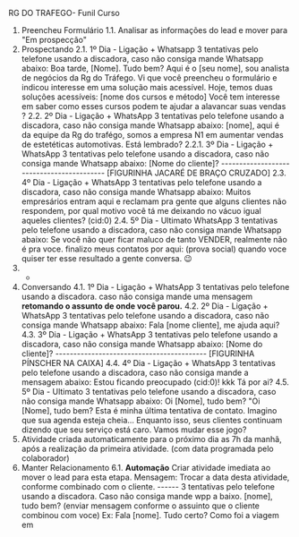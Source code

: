RG DO TRAFEGO- Funil Curso
1. Preencheu Formulário
1.1. Analisar as informações do lead e mover para "Em prospecção"
2. Prospectando
2.1. 1º Dia - Ligação + Whatsapp 3 tentativas pelo telefone usando a discadora, caso não consiga
mande Whatsapp abaixo: Boa tarde, [Nome]. Tudo bem? Aqui é o [seu nome], sou analista de
negócios da Rg do Tráfego. Vi que você preencheu o formulário e indicou interesse em uma solução
mais acessível. Hoje, temos duas soluções acessíveis: [nome dos cursos e método] Você tem
interesse em saber como esses cursos podem te ajudar a alavancar suas vendas ?
2.2. 2º Dia - Ligação + WhatsApp 3 tentativas pelo telefone usando a discadora, caso não consiga
mande Whatsapp abaixo: [nome], aqui é da equipe da Rg do trafégo, somos a empresa N1 em
aumentar vendas de estetéticas automotivas. Está lembrado?
2.2.1. 3º Dia - Ligação + WhatsApp 3 tentativas pelo telefone usando a discadora, caso não
consiga mande Whatsapp abaixo: [Nome do cliente]? ------------------------------------------ [FIGURINHA
JACARÉ DE BRAÇO CRUZADO]
2.3. 4º Dia - Ligação + WhatsApp 3 tentativas pelo telefone usando a discadora, caso não consiga
mande Whatsapp abaixo: Muitos empresários entram aqui e reclamam pra gente que alguns clientes
não respondem, por qual motivo você tá me deixando no vácuo igual aqueles clientes? (cid:0)
2.4. 5º Dia - Ultimato WhatsApp 3 tentativas pelo telefone usando a discadora, caso não consiga
mande Whatsapp abaixo: Se você não quer ficar maluco de tanto VENDER, realmente não é pra
voce. finalizo meus contatos por aqui: (prova social) quando voce quiser ter esse resultado a gente
conversa. 😉
3. -
4. Conversando
4.1. 1º Dia - Ligação + WhatsApp 3 tentativas pelo telefone usando a discadora. caso não consiga
mande uma mensagem **retomando o assunto de onde você parou.**
4.2. 2º Dia - Ligação + WhatsApp 3 tentativas pelo telefone usando a discadora, caso não consiga
mande Whatsapp abaixo: Fala [nome cliente], me ajuda aqui?
4.3. 3º Dia - Ligação + WhatsApp 3 tentativas pelo telefone usando a discadora, caso não consiga
mande Whatsapp abaixo: [Nome do cliente]? ------------------------------------------ [FIGURINHA
PÍNSCHER NA CAIXA]
4.4. 4º Dia - Ligação + WhatsApp 3 tentativas pelo telefone usando a discadora, caso não consiga
mande a mensagem abaixo: Estou ficando preocupado (cid:0)! kkk Tá por ai?
4.5. 5º Dia - Ultimato 3 tentativas pelo telefone usando a discadora, caso não consiga mande
Whatsapp abaixo: Oi [Nome], tudo bem? "Oi [Nome], tudo bem? Esta é minha última tentativa de
contato. Imagino que sua agenda esteja cheia... Enquanto isso, seus clientes continuam dizendo que
seu serviço está caro. Vamos mudar esse jogo?
5. Atividade criada automaticamente para o próximo dia as 7h da manhã, após a
realização da primeira atividade. (com data programada pelo colaborador)
6. Manter Relacionamento
6.1. **Automação** Criar atividade imediata ao mover o lead para esta etapa. Mensagem: Trocar a
data desta atividade, conforme combinado com o cliente. ------ 3 tentativas pelo telefone usando a
discadora. Caso não consiga mande wpp a baixo. [nome], tudo bem? (enviar mensagem conforme o
assuinto que o cliente combinou com voce) Ex: Fala [nome]. Tudo certo? Como foi a viagem em